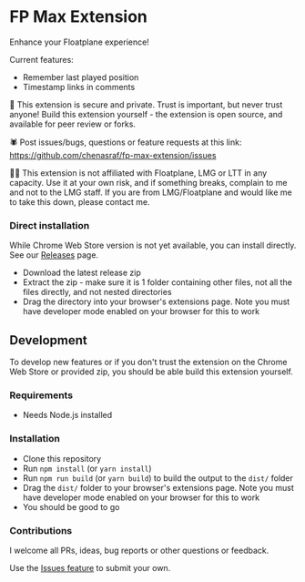# FP Max Extension

Enhance your Floatplane experience!

Current features:

- Remember last played position
- Timestamp links in comments

🔐 This extension is secure and private. Trust is important, but never trust anyone! Build this
extension yourself - the extension is open source, and available for peer review or forks.

🕷 Post issues/bugs, questions or feature requests at this link:
https://github.com/chenasraf/fp-max-extension/issues

👨‍⚖️ This extension is not affiliated with Floatplane, LMG or LTT in any capacity. Use it at your own
risk, and if something breaks, complain to me and not to the LMG staff. If you are from
LMG/Floatplane and would like me to take this down, please contact me.

### Direct installation

While Chrome Web Store version is not yet available, you can install directly. See our
[Releases](https://github.com/chenasraf/fp-max-extension/releases/latest) page.

- Download the latest release zip
- Extract the zip - make sure it is 1 folder containing other files, not all the files directly, and
  not nested directories
- Drag the directory into your browser's extensions page. Note you must have developer mode enabled
  on your browser for this to work

## Development

To develop new features or if you don't trust the extension on the Chrome Web Store or provided zip,
you should be able build this extension yourself.

### Requirements

- Needs Node.js installed

### Installation

- Clone this repository
- Run `npm install` (or `yarn install`)
- Run `npm run build` (or `yarn build`) to build the output to the `dist/` folder
- Drag the `dist/` folder to your browser's extensions page. Note you must have developer mode
  enabled on your browser for this to work
- You should be good to go

### Contributions

I welcome all PRs, ideas, bug reports or other questions or feedback.

Use the [Issues feature](https://github.com/chenasraf/fp-max-extension) to submit your own.
